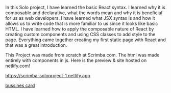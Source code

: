In this Solo project, I have learned the basic React syntax.
I learned why it is composable and declarative, what the words mean and why it is beneficial for us as web developers.
I have learned what JSX syntax is and how it allows us to write code that is more familiar to us since it looks like basic HTML.
I have learned how to apply the composable nature of React by creating custom components and using CSS classes to add style to the page.
Everything came together creating my first static page with React and that was a great introduction.


This Project was made from scratch at Scrimba.com.
The html was made entirely with components in js.
Here is the preview & site hosted on netlify.com!


https://scrimba-soloproject-1.netlify.app

[bussines card](https://user-images.githubusercontent.com/105444897/188671193-064da9b7-b285-41d5-9331-cf4355320316.png)
